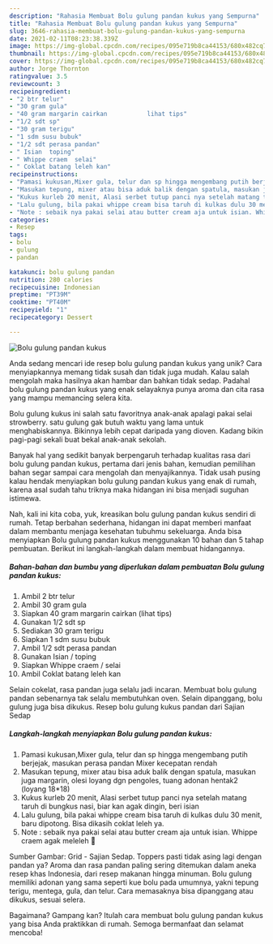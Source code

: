 ```yaml
---
description: "Rahasia Membuat Bolu gulung pandan kukus yang Sempurna"
title: "Rahasia Membuat Bolu gulung pandan kukus yang Sempurna"
slug: 3646-rahasia-membuat-bolu-gulung-pandan-kukus-yang-sempurna
date: 2021-02-11T08:23:38.339Z
image: https://img-global.cpcdn.com/recipes/095e719b8ca44153/680x482cq70/bolu-gulung-pandan-kukus-foto-resep-utama.jpg
thumbnail: https://img-global.cpcdn.com/recipes/095e719b8ca44153/680x482cq70/bolu-gulung-pandan-kukus-foto-resep-utama.jpg
cover: https://img-global.cpcdn.com/recipes/095e719b8ca44153/680x482cq70/bolu-gulung-pandan-kukus-foto-resep-utama.jpg
author: Jorge Thornton
ratingvalue: 3.5
reviewcount: 3
recipeingredient:
- "2 btr telur"
- "30 gram gula"
- "40 gram margarin cairkan           lihat tips"
- "1/2 sdt sp"
- "30 gram terigu"
- "1 sdm susu bubuk"
- "1/2 sdt perasa pandan"
- " Isian  toping"
- " Whippe craem  selai"
- " Coklat batang leleh kan"
recipeinstructions:
- "Pamasi kukusan,Mixer gula, telur dan sp hingga mengembang putih berjejak, masukan perasa pandan Mixer kecepatan rendah"
- "Masukan tepung, mixer atau bisa aduk balik dengan spatula, masukan juga margarin, olesi loyang dgn pengoles, tuang adonan hentak2 (loyang 18*18)"
- "Kukus kurleb 20 menit, Alasi serbet tutup panci nya setelah matang taruh di bungkus nasi, biar kan agak dingin, beri isian"
- "Lalu gulung, bila pakai whippe cream bisa taruh di kulkas dulu 30 menit, baru dipotong. Bisa dikasih coklat leleh ya."
- "Note : sebaik nya pakai selai atau butter cream aja untuk isian. Whippe craem agak meleleh 🤭"
categories:
- Resep
tags:
- bolu
- gulung
- pandan

katakunci: bolu gulung pandan 
nutrition: 280 calories
recipecuisine: Indonesian
preptime: "PT39M"
cooktime: "PT40M"
recipeyield: "1"
recipecategory: Dessert

---
```



![Bolu gulung pandan kukus](https://img-global.cpcdn.com/recipes/095e719b8ca44153/680x482cq70/bolu-gulung-pandan-kukus-foto-resep-utama.jpg)

Anda sedang mencari ide resep bolu gulung pandan kukus yang unik? Cara menyiapkannya memang tidak susah dan tidak juga mudah. Kalau salah mengolah maka hasilnya akan hambar dan bahkan tidak sedap. Padahal bolu gulung pandan kukus yang enak selayaknya punya aroma dan cita rasa yang mampu memancing selera kita.

Bolu gulung kukus ini salah satu favoritnya anak-anak apalagi pakai selai strowberry. satu gulung gak butuh waktu yang lama untuk menghabiskannya. Bikinnya lebih cepat daripada yang dioven. Kadang bikin pagi-pagi sekali buat bekal anak-anak sekolah.

Banyak hal yang sedikit banyak berpengaruh terhadap kualitas rasa dari bolu gulung pandan kukus, pertama dari jenis bahan, kemudian pemilihan bahan segar sampai cara mengolah dan menyajikannya. Tidak usah pusing kalau hendak menyiapkan bolu gulung pandan kukus yang enak di rumah, karena asal sudah tahu triknya maka hidangan ini bisa menjadi suguhan istimewa.


Nah, kali ini kita coba, yuk, kreasikan bolu gulung pandan kukus sendiri di rumah. Tetap berbahan sederhana, hidangan ini dapat memberi manfaat dalam membantu menjaga kesehatan tubuhmu sekeluarga. Anda bisa menyiapkan Bolu gulung pandan kukus menggunakan 10 bahan dan 5 tahap pembuatan. Berikut ini langkah-langkah dalam membuat hidangannya.

<!--inarticleads1-->

##### Bahan-bahan dan bumbu yang diperlukan dalam pembuatan Bolu gulung pandan kukus:

1. Ambil 2 btr telur
1. Ambil 30 gram gula
1. Siapkan 40 gram margarin cairkan           (lihat tips)
1. Gunakan 1/2 sdt sp
1. Sediakan 30 gram terigu
1. Siapkan 1 sdm susu bubuk
1. Ambil 1/2 sdt perasa pandan
1. Gunakan  Isian / toping
1. Siapkan  Whippe craem / selai
1. Ambil  Coklat batang leleh kan


Selain cokelat, rasa pandan juga selalu jadi incaran. Membuat bolu gulung pandan sebenarnya tak selalu membutuhkan oven. Selain dipanggang, bolu gulung juga bisa dikukus. Resep bolu gulung kukus pandan dari Sajian Sedap 

<!--inarticleads2-->

##### Langkah-langkah menyiapkan Bolu gulung pandan kukus:

1. Pamasi kukusan,Mixer gula, telur dan sp hingga mengembang putih berjejak, masukan perasa pandan Mixer kecepatan rendah
1. Masukan tepung, mixer atau bisa aduk balik dengan spatula, masukan juga margarin, olesi loyang dgn pengoles, tuang adonan hentak2 (loyang 18*18)
1. Kukus kurleb 20 menit, Alasi serbet tutup panci nya setelah matang taruh di bungkus nasi, biar kan agak dingin, beri isian
1. Lalu gulung, bila pakai whippe cream bisa taruh di kulkas dulu 30 menit, baru dipotong. Bisa dikasih coklat leleh ya.
1. Note : sebaik nya pakai selai atau butter cream aja untuk isian. Whippe craem agak meleleh 🤭


Sumber Gambar: Grid - Sajian Sedap. Toppers pasti tidak asing lagi dengan pandan ya? Aroma dan rasa pandan paling sering ditemukan dalam aneka resep khas Indonesia, dari resep makanan hingga minuman. Bolu gulung memiliki adonan yang sama seperti kue bolu pada umumnya, yakni tepung terigu, mentega, gula, dan telur. Cara memasaknya bisa dipanggang atau dikukus, sesuai selera. 

Bagaimana? Gampang kan? Itulah cara membuat bolu gulung pandan kukus yang bisa Anda praktikkan di rumah. Semoga bermanfaat dan selamat mencoba!
